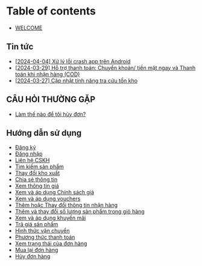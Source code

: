 # Table of contents

* [WELCOME](README.md)

## Tin tức

* [\[2024-04-04\] Xử lý lỗi crash app trên Android](tin-tuc/2024-04-04-xu-ly-loi-crash-app-tren-android.md)
* [\[2024-03-29\] Hỗ trợ thanh toán: Chuyển khoản/ tiền mặt ngay và Thanh toán khi nhận hàng (COD)](tin-tuc/2024-03-29-ho-tro-thanh-toan-chuyen-khoan-tien-mat-ngay-va-thanh-toan-khi-nhan-hang-cod.md)
* [\[2024-03-27\] Cập nhật tính năng tra cứu tồn kho](tin-tuc/2024-03-27-cap-nhat-tinh-nang-tra-cuu-ton-kho.md)

## CÂU HỎI THƯỜNG GẶP <a href="#cau-hoi-thuong-gap" id="cau-hoi-thuong-gap"></a>

* [Làm thế nào để tôi hủy đơn?](cau-hoi-thuong-gap/lam-the-nao-de-toi-huy-don.md)

## Hướng dẫn sử dụng

* [Đăng ký](huong-dan-su-dung/dang-ky.md)
* [Đăng nhập](huong-dan-su-dung/dang-nhap.md)
* [Liên hệ CSKH](huong-dan-su-dung/lien-he-cskh.md)
* [Tìm kiếm sản phẩm](huong-dan-su-dung/tim-kiem-san-pham.md)
* [Thay đổi kho xuất](huong-dan-su-dung/thay-doi-kho-xuat.md)
* [Chia sẻ thông tin](huong-dan-su-dung/chia-se-thong-tin.md)
* [Xem thông tin giá](huong-dan-su-dung/xem-thong-tin-gia.md)
* [Xem và áp dụng Chính sách giá](huong-dan-su-dung/xem-va-ap-dung-chinh-sach-gia.md)
* [Xem và áp dụng vouchers](huong-dan-su-dung/xem-va-ap-dung-vouchers.md)
* [Thêm hoặc Thay đổi thông tin nhận hàng](huong-dan-su-dung/them-hoac-thay-doi-thong-tin-nhan-hang.md)
* [Thêm và thay đổi số lượng sản phẩm trong giỏ hàng](huong-dan-su-dung/them-va-thay-doi-so-luong-san-pham-trong-gio-hang.md)
* [Xem và áp dụng khuyến mãi](huong-dan-su-dung/xem-va-ap-dung-khuyen-mai.md)
* [Trả giá sản phẩm](huong-dan-su-dung/tra-gia-san-pham.md)
* [Hình thức vận chuyển](huong-dan-su-dung/hinh-thuc-van-chuyen.md)
* [Phương thức thanh toán](huong-dan-su-dung/phuong-thuc-thanh-toan.md)
* [Xem trạng thái của đơn hàng](huong-dan-su-dung/xem-trang-thai-cua-don-hang.md)
* [Mua lại đơn hàng](huong-dan-su-dung/mua-lai-don-hang.md)
* [Hủy đơn hàng](huong-dan-su-dung/huy-don-hang.md)

